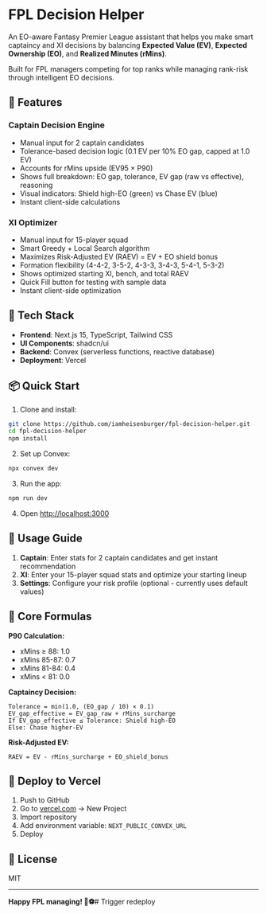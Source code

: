 # FPL Decision Helper

An EO-aware Fantasy Premier League assistant that helps you make smart captaincy and XI decisions by balancing **Expected Value (EV)**, **Expected Ownership (EO)**, and **Realized Minutes (rMins)**.

Built for FPL managers competing for top ranks while managing rank-risk through intelligent EO decisions.

## 🎯 Features

### **Captain Decision Engine**
- Manual input for 2 captain candidates
- Tolerance-based decision logic (0.1 EV per 10% EO gap, capped at 1.0 EV)
- Accounts for rMins upside (EV95 × P90)
- Shows full breakdown: EO gap, tolerance, EV gap (raw vs effective), reasoning
- Visual indicators: Shield high-EO (green) vs Chase EV (blue)
- Instant client-side calculations

### **XI Optimizer**
- Manual input for 15-player squad
- Smart Greedy + Local Search algorithm
- Maximizes Risk-Adjusted EV (RAEV) = EV + EO shield bonus
- Formation flexibility (4-4-2, 3-5-2, 4-3-3, 3-4-3, 5-4-1, 5-3-2)
- Shows optimized starting XI, bench, and total RAEV
- Quick Fill button for testing with sample data
- Instant client-side optimization

## 🚀 Tech Stack

- **Frontend**: Next.js 15, TypeScript, Tailwind CSS
- **UI Components**: shadcn/ui
- **Backend**: Convex (serverless functions, reactive database)
- **Deployment**: Vercel

## 📦 Quick Start

1. Clone and install:
```bash
git clone https://github.com/iamheisenburger/fpl-decision-helper.git
cd fpl-decision-helper
npm install
```

2. Set up Convex:
```bash
npx convex dev
```

3. Run the app:
```bash
npm run dev
```

4. Open [http://localhost:3000](http://localhost:3000)

## 📖 Usage Guide

1. **Captain**: Enter stats for 2 captain candidates and get instant recommendation
2. **XI**: Enter your 15-player squad stats and optimize your starting lineup
3. **Settings**: Configure your risk profile (optional - currently uses default values)

## 🧮 Core Formulas

**P90 Calculation:**
- xMins ≥ 88: 1.0
- xMins 85-87: 0.7
- xMins 81-84: 0.4
- xMins < 81: 0.0

**Captaincy Decision:**
```
Tolerance = min(1.0, (EO_gap / 10) × 0.1)
EV_gap_effective = EV_gap_raw + rMins_surcharge
If EV_gap_effective ≤ Tolerance: Shield high-EO
Else: Chase higher-EV
```

**Risk-Adjusted EV:**
```
RAEV = EV - rMins_surcharge + EO_shield_bonus
```

## 🚀 Deploy to Vercel

1. Push to GitHub
2. Go to [vercel.com](https://vercel.com) → New Project
3. Import repository
4. Add environment variable: `NEXT_PUBLIC_CONVEX_URL`
5. Deploy

## 📝 License

MIT

---

**Happy FPL managing! 🚀⚽**# Trigger redeploy
